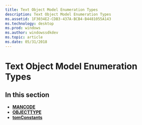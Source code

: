 ```yaml
---
title: Text Object Model Enumeration Types
description: Text Object Model Enumeration Types
ms.assetid: 1F3034E2-CDB3-437A-BCB4-B4481055A143
ms.technology: desktop
ms.prod: windows
ms.author: windowssdkdev
ms.topic: article
ms.date: 05/31/2018
---
```


# Text Object Model Enumeration Types

## In this section

-   [**MANCODE**](/windows/desktop/api/tom/ne-tom-__midl___midl_itf_tom_0000_0000_0003)
-   [**OBJECTTYPE**](/windows/desktop/api/tom/ne-tom-__midl___midl_itf_tom_0000_0000_0002)
-   [**tomConstants**](/windows/desktop/api/Tom/ne-tom-__midl___midl_itf_tom_0000_0000_0001)

 

 




